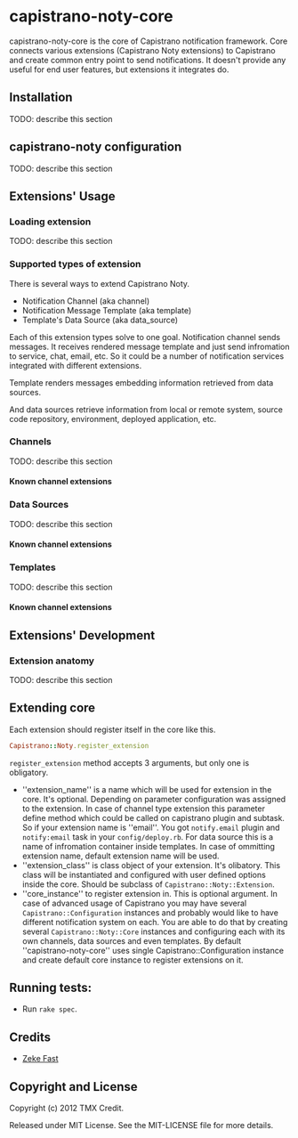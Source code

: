 # capistrano-noty-core

capistrano-noty-core is the core of Capistrano notification framework.
Core connects various extensions (Capistrano Noty extensions) to Capistrano and 
create common entry point to send notifications.
It doesn't provide any useful for end user features, 
but extensions it integrates do.

## Installation

TODO: describe this section


## capistrano-noty configuration

TODO: describe this section


## Extensions' Usage

### Loading extension

TODO: describe this section


### Supported types of extension

There is several ways to extend Capistrano Noty.

* Notification Channel          (aka channel)
* Notification Message Template (aka template)
* Template's Data Source        (aka data_source)

Each of this extension types solve to one goal.
Notification channel sends messages. It receives rendered message template and
just send infromation to service, chat, email, etc.
So it could be a number of notification services integrated with different extensions.

Template renders messages embedding information retrieved from data sources.

And data sources retrieve information from local or remote system, 
source code repository, environment, deployed application, etc.


### Channels

TODO: describe this section


#### Known channel extensions


### Data Sources

TODO: describe this section


#### Known channel extensions


### Templates

TODO: describe this section


#### Known channel extensions


## Extensions' Development

### Extension anatomy

TODO: describe this section


## Extending core

Each extension should register itself in the core like this.

```ruby
Capistrano::Noty.register_extension

```

`register_extension` method accepts 3 arguments, but only one is obligatory.

* ''extension_name'' is a name which will be used for extension in the core. 
  It's optional. Depending on parameter configuration was assigned to the extension.
  In case of channel type extension this parameter define method 
  which could be called on capistrano plugin and subtask.
  So if your extension name is ''email''. You got `notify.email` plugin and
  `notify:email` task in your `config/deploy.rb`.
  For data source this is a name of infromation container inside templates.
  In case of ommitting extension name, default extension name will be used.
* ''extension_class'' is class object of your extension. It's olibatory.
  This class will be instantiated and configured with user defined options 
  inside the core. Should be subclass of `Capistrano::Noty::Extension`.
* ''core_instance'' to register extension in. This is optional argument.
  In case of advanced usage of Capistrano you may have several 
  `Capistrano::Configuration` instances and probably would like to have 
  different notification system on each. You are able to do that by creating
  several `Capistrano::Noty::Core` instances and configuring each with its own
  channels, data sources and even templates.
  By default ''capistrano-noty-core'' uses single Capistrano::Configuration
  instance and create default core instance to register extensions on it.


## Running tests:

* Run `rake spec`.


## Credits

* [Zeke Fast](https://github.com/zekefast)


## Copyright and License

Copyright (c) 2012 TMX Credit.

Released under MIT License. See the MIT-LICENSE file for more details.

